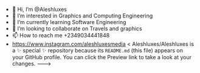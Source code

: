- 👋 Hi, I’m @Aleshluxes
- 👀 I’m interested in Graphics and Computing Engineering
- 🌱 I’m currently learning Software Engineering
- 💞️ I’m looking to collaborate on Travels and graphics
- 📫 How to reach me +2349034441848
- https://www.instagram.com/aleshluxesmedia
<
Aleshluxes/Aleshluxes is a ✨ special ✨ repository because its `README.md` (this file) appears on your GitHub profile.
You can click the Preview link to take a look at your changes.
--->
